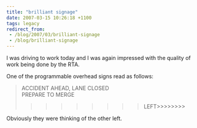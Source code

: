 ```yaml
---
title: "brilliant signage"
date: 2007-03-15 10:26:18 +1100
tags: legacy
redirect_from:
 - /blog/2007/03/brilliant-signage
 - /blog/brilliant-signage
---
```


I was driving to work today and I was again impressed with the quality of work being done by the RTA.

One of the programmable overhead signs read as follows:

> ACCIDENT AHEAD, LANE CLOSED  
> PREPARE TO MERGE  
> >>>>>>>>LEFT>>>>>>>>

Obviously they were thinking of the other left.
